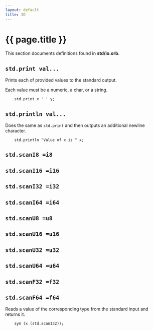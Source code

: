 ```yaml
---
layout: default
title: IO
---
```

# {{ page.title }}

This section documents definitions found in **std/io.orb**.

## `std.print val...`

Prints each of provided values to the standard output.

Each value must be a numeric, a char, or a string.

```
    std.print x ' ' y;
```

## `std.println val...`

Does the same as `std.print` and then outputs an additional newline character.

```
    std.println "Value of x is " x;
```

## `std.scanI8 =i8`

## `std.scanI16 =i16`

## `std.scanI32 =i32`

## `std.scanI64 =i64`

## `std.scanU8 =u8`

## `std.scanU16 =u16`

## `std.scanU32 =u32`

## `std.scanU64 =u64`

## `std.scanF32 =f32`

## `std.scanF64 =f64`

Reads a value of the corresponding type from the standard input and returns it.

```
    sym (x (std.scanI32));
```